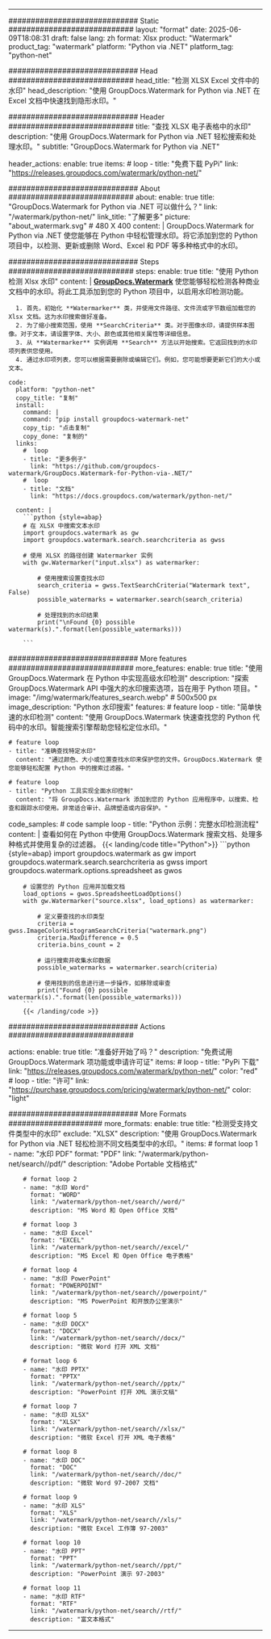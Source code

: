 
---
############################# Static ############################
layout: "format"
date:  2025-06-09T18:08:31
draft: false
lang: zh
format: Xlsx
product: "Watermark"
product_tag: "watermark"
platform: "Python via .NET"
platform_tag: "python-net"

############################# Head ############################
head_title: "检测 XLSX Excel 文件中的水印"
head_description: "使用 GroupDocs.Watermark for Python via .NET 在 Excel 文档中快速找到隐形水印。"

############################# Header ############################
title: "查找 XLSX 电子表格中的水印" 
description: "使用 GroupDocs.Watermark for Python via .NET 轻松搜索和处理水印。"
subtitle: "GroupDocs.Watermark for Python via .NET" 

header_actions:
  enable: true
  items:
    #  loop
    - title: "免费下载 PyPi"
      link: "https://releases.groupdocs.com/watermark/python-net/"
      
############################# About ############################
about:
    enable: true
    title: "GroupDocs.Watermark for Python via .NET 可以做什么？"
    link: "/watermark/python-net/"
    link_title: "了解更多"
    picture: "about_watermark.svg" # 480 X 400
    content: |
       GroupDocs.Watermark for Python via .NET 使您能够在 Python 中轻松管理水印。将它添加到您的 Python 项目中，以检测、更新或删除 Word、Excel 和 PDF 等多种格式中的水印。

############################# Steps ############################
steps:
    enable: true
    title: "使用 Python 检测 Xlsx 水印"
    content: |
      **[GroupDocs.Watermark](https://products.groupdocs.com/watermark/python-net/)** 使您能够轻松检测各种商业文档中的水印。将此工具添加到您的 Python 项目中，以启用水印检测功能。
      
      1. 首先，初始化 **Watermarker** 类，并使用文件路径、文件流或字节数组加载您的 Xlsx 文档。这为水印搜索做好准备。
      2. 为了缩小搜索范围，使用 **SearchCriteria** 类。对于图像水印，请提供样本图像。对于文本，请设置字体、大小、颜色或其他相关属性等详细信息。
      3. 从 **Watermarker** 实例调用 **Search** 方法以开始搜索。它返回找到的水印项列表供您使用。
      4. 通过水印项列表，您可以根据需要删除或编辑它们。例如，您可能想要更新它们的大小或文本。
   
    code:
      platform: "python-net"
      copy_title: "复制"
      install:
        command: |
        command: "pip install groupdocs-watermark-net"
        copy_tip: "点击复制"
        copy_done: "复制的"
      links:
        #  loop
        - title: "更多例子"
          link: "https://github.com/groupdocs-watermark/GroupDocs.Watermark-for-Python-via-.NET/"
        #  loop
        - title: "文档"
          link: "https://docs.groupdocs.com/watermark/python-net/"
          
      content: |
        ```python {style=abap}
        # 在 XLSX 中搜索文本水印
        import groupdocs.watermark as gw
        import groupdocs.watermark.search.searchcriteria as gwss

        # 使用 XLSX 的路径创建 Watermarker 实例
        with gw.Watermarker("input.xlsx") as watermarker:

            # 使用搜索设置查找水印
            search_criteria = gwss.TextSearchCriteria("Watermark text", False)
            possible_watermarks = watermarker.search(search_criteria)

            # 处理找到的水印结果
            print("\nFound {0} possible watermark(s).".format(len(possible_watermarks)))
       
        ```  

############################# More features ############################
more_features:
  enable: true
  title: "使用 GroupDocs.Watermark 在 Python 中实现高级水印检测"
  description: "探索 GroupDocs.Watermark API 中强大的水印搜索选项，旨在用于 Python 项目。"
  image: "/img/watermark/features_search.webp" # 500x500 px
  image_description: "Python 水印搜索"
  features:
    # feature loop
    - title: "简单快速的水印检测"
      content: "使用 GroupDocs.Watermark 快速查找您的 Python 代码中的水印。智能搜索引擎帮助您轻松定位水印。"

    # feature loop
    - title: "准确查找特定水印"
      content: "通过颜色、大小或位置查找水印来保护您的文件。GroupDocs.Watermark 使您能够轻松配置 Python 中的搜索过滤器。"

    # feature loop
    - title: "Python 工具实现全面水印控制"
      content: "将 GroupDocs.Watermark 添加到您的 Python 应用程序中，以搜索、检查和跟踪水印使用。非常适合审计、品牌塑造或内容保护。"
      
  code_samples:
    # code sample loop
    - title: "Python 示例：完整水印检测流程"
      content: |
        查看如何在 Python 中使用 GroupDocs.Watermark 搜索文档、处理多种格式并使用复杂的过滤器。
        {{< landing/code title="Python">}}
        ```python {style=abap}
        import groupdocs.watermark as gw
        import groupdocs.watermark.search.searchcriteria as gwss
        import groupdocs.watermark.options.spreadsheet as gwos

        # 设置您的 Python 应用并加载文档
        load_options = gwos.SpreadsheetLoadOptions()
        with gw.Watermarker("source.xlsx", load_options) as watermarker:

            # 定义要查找的水印类型
            criteria = gwss.ImageColorHistogramSearchCriteria("watermark.png")
            criteria.MaxDifference = 0.5
            criteria.bins_count = 2

            # 运行搜索并收集水印数据
            possible_watermarks = watermarker.search(criteria)

            # 使用找到的信息进行进一步操作，如移除或审查
            print("Found {0} possible watermark(s).".format(len(possible_watermarks)))        
        ```
        {{< /landing/code >}}


############################# Actions ############################

actions:
  enable: true
  title: "准备好开始了吗？"
  description: "免费试用 GroupDocs.Watermark 项功能或申请许可证"
  items:
    #  loop
    - title: "PyPi 下载"
      link: "https://releases.groupdocs.com/watermark/python-net/"
      color: "red"
        #  loop
    - title: "许可"
      link: "https://purchase.groupdocs.com/pricing/watermark/python-net/"
      color: "light"


############################# More Formats #####################
more_formats:
    enable: true
    title: "检测受支持文件类型中的水印"
    exclude: "XLSX"
    description: "使用 GroupDocs.Watermark for Python via .NET 轻松检测不同文档类型中的水印。"
    items: 
        # format loop 1
        - name: "水印 PDF"
          format: "PDF"
          link: "/watermark/python-net/search//pdf/"
          description: "Adobe Portable 文档格式"

        # format loop 2
        - name: "水印 Word"
          format: "WORD"
          link: "/watermark/python-net/search//word/"
          description: "MS Word 和 Open Office 文档"
          
        # format loop 3
        - name: "水印 Excel"
          format: "EXCEL"
          link: "/watermark/python-net/search//excel/"
          description: "MS Excel 和 Open Office 电子表格"

        # format loop 4
        - name: "水印 PowerPoint"
          format: "POWERPOINT"
          link: "/watermark/python-net/search//powerpoint/"
          description: "MS PowerPoint 和开放办公室演示"

        # format loop 5
        - name: "水印 DOCX"
          format: "DOCX"
          link: "/watermark/python-net/search//docx/"
          description: "微软 Word 打开 XML 文档"
          
        # format loop 6
        - name: "水印 PPTX"
          format: "PPTX"
          link: "/watermark/python-net/search//pptx/"
          description: "PowerPoint 打开 XML 演示文稿"
          
        # format loop 7
        - name: "水印 XLSX"
          format: "XLSX"
          link: "/watermark/python-net/search//xlsx/"
          description: "微软 Excel 打开 XML 电子表格"

        # format loop 8
        - name: "水印 DOC"
          format: "DOC"
          link: "/watermark/python-net/search//doc/"
          description: "微软 Word 97-2007 文档"

        # format loop 9
        - name: "水印 XLS"
          format: "XLS"
          link: "/watermark/python-net/search//xls/"
          description: "微软 Excel 工作簿 97-2003"

        # format loop 10
        - name: "水印 PPT"
          format: "PPT"
          link: "/watermark/python-net/search//ppt/"
          description: "PowerPoint 演示 97-2003"

        # format loop 11
        - name: "水印 RTF"
          format: "RTF"
          link: "/watermark/python-net/search//rtf/"
          description: "富文本格式"

---